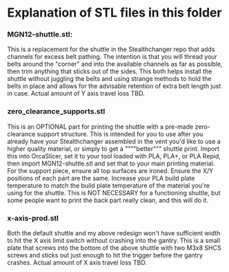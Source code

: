 # Explanation of STL files in this folder


### MGN12-shuttle.stl:
This is a replacement for the shuttle in the Stealthchanger repo that adds channels for excess belt pathing. The intention is that you will thread your belts around the "corner" and into the available channels as far as possible, then trim anything that sticks out of the sides. This both helps install the shuttle without juggling the belts and using strange methods to hold the belts in place and allows for the advisable retention of extra belt length just in case. Actual amount of Y axis travel loss TBD.

### zero_clearance_supports.stl
This is an OPTIONAL part for printing the shuttle with a pre-made zero-clearance support structure. This is intended for you to use after you already have your Stealthchanger assembled in the vent you'd like to use a higher quality material, or simply to get a """"better""" shuttle print. Import this into OrcaSlicer, set it to your tool loaded with PLA, PLA+, or PLA Repid, then import MGN12-shuttle.stl and set that to your main printing material. For the support piece, ensure all top surfaces are ironed. Ensure the X/Y positions of each part are the same. Increase your PLA build plate temperature to match the build plate temperature of the material you're using for the shuttle. This is NOT NECESSARY for a functioning shuttle, but some people want to print the back part really clean, and this will do it. 

### x-axis-prod.stl
Both the default shuttle and my above redesign won't have sufficient width to hit the X axis limit switch without crashing into the gantry. This is a small plate that screws into the bottom of the above shuttle with two M3x8 SHCS screws and sticks out just enough to hit the trigger before the gantry crashes. Actual amount of X axis travel loss TBD.
